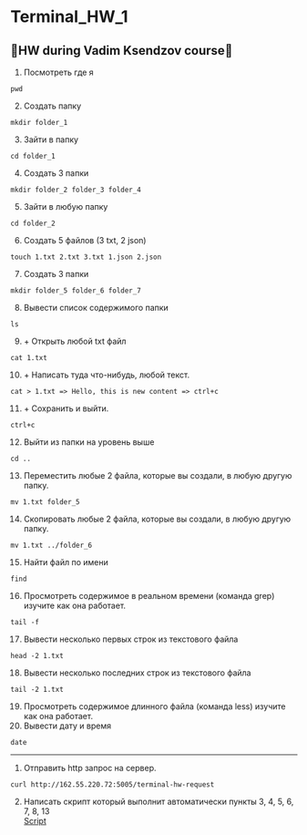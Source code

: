 # Terminal_HW_1

## :small_blue_diamond:HW during Vadim Ksendzov course:small_blue_diamond:

1. Посмотреть где я
```
pwd
```
2.  Создать папку
```
mkdir folder_1
```
3. Зайти в папку
```
cd folder_1
```
4. Создать 3 папки
```
mkdir folder_2 folder_3 folder_4
```
5. Зайти в любую папку
```
cd folder_2
```
6. Создать 5 файлов (3 txt, 2 json)
```
touch 1.txt 2.txt 3.txt 1.json 2.json
```
7. Создать 3 папки
```
mkdir folder_5 folder_6 folder_7
```
8. Вывести список содержимого папки
```
ls
```
9. \+ Открыть любой txt файл
```
cat 1.txt
```
10. \+ Написать туда что-нибудь, любой текст.
```
cat > 1.txt => Hello, this is new content => ctrl+c
```
11. \+ Сохранить и выйти.
```
ctrl+c
```
12. Выйти из папки на уровень выше
```
cd ..
```
13. Переместить любые 2 файла, которые вы создали, в любую другую папку.
```
mv 1.txt folder_5
```
14. Скопировать любые 2 файла, которые вы создали, в любую другую папку.
```
mv 1.txt ../folder_6
```
15. Найти файл по имени
```
find
```
16. Просмотреть содержимое в реальном времени (команда grep) изучите как она работает.
```
tail -f
```
17. Вывести несколько первых строк из текстового файла
```
head -2 1.txt
```
18. Вывести несколько последних строк из текстового файла
```
tail -2 1.txt
```
19. Просмотреть содержимое длинного файла (команда less) изучите как она работает.
20. Вывести дату и время
```
date
```
********* 
1. Отправить http запрос на сервер.
```
curl http://162.55.220.72:5005/terminal-hw-request 
```
2. Написать скрипт который выполнит автоматически пункты 3, 4, 5, 6, 7, 8, 13
<br>[Script](https://github.com/NadyaPod/Terminal_HW_1/blob/main/script.sh)
